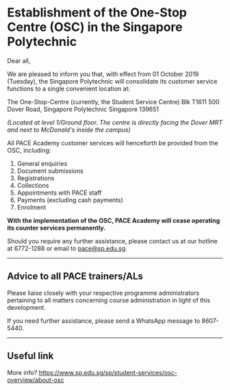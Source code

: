 # Establishment of the One-Stop Centre (OSC) in the Singapore Polytechnic

Dear all,

We are pleased to inform you that, with effect from 01 October 2019 (Tuesday), the Singapore Polytechnic will consolidate its customer service functions to a single convenient location at:

The One-Stop-Centre (currently, the Student Service Centre)
Blk T1611 
500 Dover Road, Singapore Polytechnic
Singapore 139651

_(Located at level 1/Ground floor. The centre is directly facing the Dover MRT and next to McDonald's inside the campus)_
 
All PACE Academy customer services will henceforth be provided from the OSC, including:

1) General enquiries
2) Document submissions
3) Registrations
4) Collections
5) Appointments with PACE staff
6) Payments (excluding cash payments)
7) Enrolment

**With the implementation of the OSC, PACE Academy will cease operating its counter services permanently.**

Should you require any further assistance, please contact us at our hotline at 6772-1288 or email to pace@sp.edu.sg. 


----------------------

## Advice to all PACE trainers/ALs

Please liaise closely with your respective programme administrators pertaining to all matters concerning course administration in light of this development.

If you need further assistance, please send a WhatsApp message to 8607-5440.

----------------------
 

## Useful link

More info? https://www.sp.edu.sg/sp/student-services/osc-overview/about-osc 
